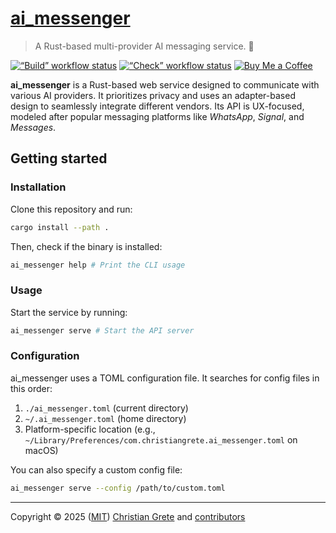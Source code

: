 # [ai\_messenger][repository-github-url]

> A Rust-based multi-provider AI messaging service. 🤖

[![“Build” workflow status](https://github.com/ChristianGrete/ai\_messenger/actions/workflows/build.yml/badge.svg)](https://github.com/ChristianGrete/ai\_messenger/actions/workflows/build.yml)
[![“Check” workflow status](https://github.com/ChristianGrete/ai\_messenger/actions/workflows/check.yml/badge.svg)](https://github.com/ChristianGrete/ai\_messenger/actions/workflows/check.yml)
[![Buy Me a Coffee](https://img.shields.io/badge/Buy\_me\_a\_coffee-222?logo=buymeacoffee\&logoColor=222\&labelColor=fd0)](https://buymeacoffee.com/christiangrete)

**ai\_messenger** is a Rust-based web service designed to communicate with various AI providers. It prioritizes privacy and uses an adapter-based design to seamlessly integrate different vendors. Its API is UX-focused, modeled after popular messaging platforms like _WhatsApp_, _Signal_, and _Messages_.

## Getting started

### Installation

Clone this repository and run:

```sh
cargo install --path .
```

Then, check if the binary is installed:

```sh
ai_messenger help # Print the CLI usage
```

### Usage

Start the service by running:

```sh
ai_messenger serve # Start the API server
```

### Configuration

ai_messenger uses a TOML configuration file. It searches for config files in this order:

1. `./ai_messenger.toml` (current directory)
2. `~/.ai_messenger.toml` (home directory)
3. Platform-specific location (e.g., `~/Library/Preferences/com.christiangrete.ai_messenger.toml` on macOS)

You can also specify a custom config file:

```sh
ai_messenger serve --config /path/to/custom.toml
```

---

Copyright © 2025 ([MIT][repository-license-url]) [Christian Grete][repository-owner-url] and [contributors][repository-contributors-url]

[repository-contributors-url]: https://github.com/ChristianGrete/ai_messenger/graphs/contributors
[repository-github-url]: https://github.com/ChristianGrete/ai_messenger
[repository-license-url]: LICENSE
[repository-owner-url]: https://christiangrete.com
